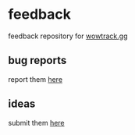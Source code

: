 # feedback
feedback repository for [wowtrack.gg](https://wowtrack.gg)

## bug reports

report them [here](/wowtrack/feedback/issues)

## ideas

submit them [here](/wowtrack/feedback/discussions)
